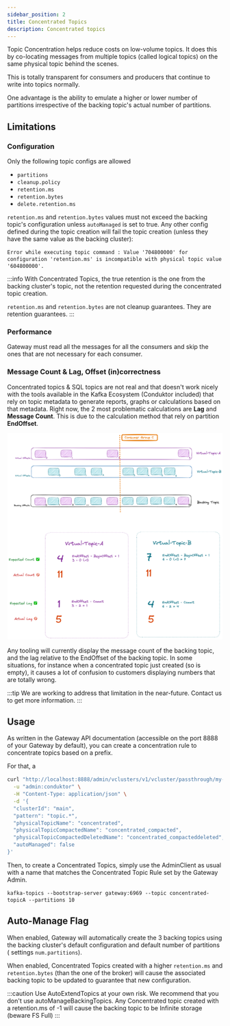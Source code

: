 ```yaml
---
sidebar_position: 2
title: Concentrated Topics
description: Concentrated topics
---
```


Topic Concentration helps reduce costs on low-volume topics. It does this by co-locating messages from multiple topics (called logical topics) on the same physical topic behind the scenes.  

This is totally transparent for consumers and producers that continue to write into topics normally.  

One advantage is the ability to emulate a higher or lower number of partitions irrespective of the backing topic's actual number of partitions.  

## Limitations
### Configuration
Only the following topic configs are allowed
- `partitions` 
- `cleanup.policy`
- `retention.ms`
- `retention.bytes`
- `delete.retention.ms`

`retention.ms` and `retention.bytes` values must not exceed the backing topic's configuration unless `autoManaged` is set to true.
Any other config defined during the topic creation will fail the topic creation (unless they have the same value as the backing cluster):

```
Error while executing topic command : Value '704800000' for configuration 'retention.ms' is incompatible with physical topic value '604800000'.
```


:::info
With Concentrated Topics, the true retention is the one from the backing cluster's topic, not the retention requested during the concentrated topic creation.

`retention.ms` and `retention.bytes` are not cleanup guarantees. They are retention guarantees.
:::

### Performance
Gateway must read all the messages for all the consumers and skip the ones that are not necessary for each consumer.

### Message Count & Lag, Offset (in)correctness
Concentrated topics & SQL topics are not real and that doesn't work nicely with the tools available in the Kafka Ecosystem (Conduktor included) that rely on topic metadata to generate reports, graphs or calculations based on that metadata.
Right now, the 2 most problematic calculations are **Lag** and **Message Count**. This is due to the calculation method that rely on partition **EndOffset**.

![Image](img/offset-correct.png)

Any tooling will currently display the message count of the backing topic, and the lag relative to the EndOffset of the backing topic.
In some situations, for instance when a concentrated topic just created (so is empty), it causes a lot of confusion to customers displaying numbers that are totally wrong.

:::tip
We are working to address that limitation in the near-future. Contact us to get more information.
:::

## Usage
As written in the Gateway API documentation (accessible on the port 8888 of your Gateway by default), you can create a concentration rule to concentrate topics based on a prefix.

For that, a 

```bash
curl "http://localhost:8888/admin/vclusters/v1/vcluster/passthrough/my-concentration-rule" \
  -u "admin:conduktor" \
  -H "Content-Type: application/json" \
  -d '{
  "clusterId": "main",
  "pattern": "topic.*",
  "physicalTopicName": "concentrated",
  "physicalTopicCompactedName": "concentrated_compacted",
  "physicalTopicCompactedDeletedName": "concentrated_compacteddeleted",
  "autoManaged": false
}'
````

Then, to create a Concentrated Topics, simply use the AdminClient as usual with a name that matches the Concentrated Topic Rule set by the Gateway Admin.

```shell
kafka-topics --bootstrap-server gateway:6969 --topic concentrated-topicA --partitions 10
```

## Auto-Manage Flag
When enabled, Gateway will automatically create the 3 backing topics using the backing cluster's default configuration and default number of partitions ( settings `num.partitions`).

When enabled, Concentrated Topics created with a higher `retention.ms` and `retention.bytes` (than the one of the broker) will cause the associated backing topic to be updated to guarantee that new configuration.

:::caution
Use AutoExtendTopics at your own risk. We recommend that you don't use autoManageBackingTopics.
Any Concentrated topic created with a retention.ms of -1 will cause the backing topic to be Infinite storage (beware FS Full)
:::
